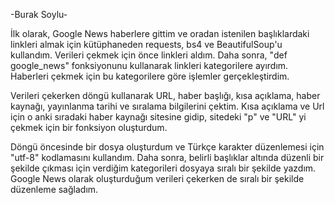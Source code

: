 -Burak Soylu-

İlk olarak, Google News haberlere gittim ve oradan istenilen başlıklardaki linkleri almak için kütüphaneden requests, bs4 ve BeautifulSoup'u kullandım. Verileri çekmek için önce linkleri aldım. Daha sonra, "def google_news" fonksiyonunu kullanarak linkleri kategorilere ayırdım. Haberleri çekmek için bu kategorilere göre işlemler gerçekleştirdim.

Verileri çekerken döngü kullanarak URL, haber başlığı, kısa açıklama, haber kaynağı, yayınlanma tarihi ve sıralama bilgilerini çektim. Kısa açıklama ve Url için o anki sıradaki haber kaynağı sitesine gidip, sitedeki "p" ve "URL" yi çekmek için bir fonksiyon oluşturdum.

Döngü öncesinde bir dosya oluşturdum ve Türkçe karakter düzenlemesi için "utf-8" kodlamasını kullandım. Daha sonra, belirli başlıklar altında düzenli bir şekilde çıkması için verdiğim kategorileri dosyaya sıralı bir şekilde yazdım. Google News olarak oluşturduğum verileri çekerken de sıralı bir şekilde düzenleme sağladım.